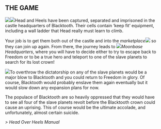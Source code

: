 ## THE GAME

![](texture-heels.walking.right.2)![](texture-head.walking.towards.2&float-right)Head and Heels have been captured, separated and imprisoned in the castle
headquarters of Blacktooth. Their cells contain ‘keep fit’ equipment, including
a wall ladder that Head really must learn to climb.

Your job is to get them both
out of the castle and into the *marketplace*![](texture-market.wall.fruits.left?bg-pureBlack) so they can join up again. From
there, the journey leads to ![](texture-moonbase.wall.window2.away?bg-pureBlack&float-right)*Moonbase Headquarters*, where you will have to decide
either to try to escape back to Freedom or to be a true hero and teleport to one
of the slave planets to search for its lost crown!

![](texture-crown)To overthrow the dictatorship on any of the slave planets would be a major blow
to Blacktooth and you could return to Freedom in glory. Of course, Blacktooth
would probably enslave them again eventually but it would slow down any
expansion plans for now.

The populace of Blacktooth are so heavily oppressed
that they would have to see all four of the slave planets revolt before the
Blacktooth crown could cause an uprising. This of course would be the ultimate
accolade, and unfortunately, almost certain suicide.

*> Head Over Heels Manual*
